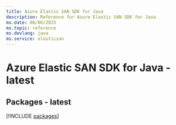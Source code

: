 ```yaml
---
title: Azure Elastic SAN SDK for Java
description: Reference for Azure Elastic SAN SDK for Java
ms.date: 06/06/2025
ms.topic: reference
ms.devlang: java
ms.service: elasticsan
---
```

# Azure Elastic SAN SDK for Java - latest
## Packages - latest
[!INCLUDE [packages](elastic-san-index.md)]